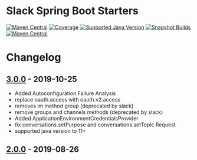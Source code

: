 # Slack Spring Boot Starters

[![Maven Central](https://img.shields.io/maven-central/v/com.kreait.slack/slack-spring-boot-starter?style=for-the-badge)](https://search.maven.org/artifact/com.kreait.slack/slack-spring-boot-starter)
[![Coverage](https://img.shields.io/sonar/coverage/hndrs_slack-spring-boot-starter?server=https%3A%2F%2Fsonarcloud.io&style=for-the-badge)](https://sonarcloud.io/dashboard?id=hndrs_slack-spring-boot-starter)
[![Supported Java Version](https://img.shields.io/badge/Supported%20Java%20Version-11%2B-informational?style=for-the-badge)]()
[![Snapshot Builds](https://img.shields.io/github/workflow/status/hndrs/slack-spring-boot-starter/gradle?label=Snapshot%20Publish&style=for-the-badge)](https://github.com/kreait/slack-spring-boot-starter)
[![Maven Central](https://img.shields.io/nexus/s/com.kreait.slack/slack-spring-boot-starter?label=Snapshots&server=https%3A%2F%2Foss.sonatype.org&style=for-the-badge)](https://oss.sonatype.org/#nexus-search;quick~com.kreait.slack)

# Changelog

## [3.0.0] - 2019-10-25

- Added Autoconfiguration Failure Analysis
- replace oauth.access with oauth.v2.access
- removes im method group (deprecated by slack)
- remove groups and channels methods (deprecated by slack)
- Added ApplicationEnvironmentCredentialsProvider
- fix conversations.setPurpose and conversations.setTopic Request
- supported java version to 11+

## [2.0.0] - 2019-08-26

[3.0.0]: https://github.com/hndrs/slack-spring-boot-starter/compare/v2.0.0...v.3.0.0

[2.0.0]: https://github.com/hndrs/slack-spring-boot-starter/compare/v1.0.0...v.2.0.0
